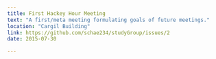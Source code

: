 ```yaml
---
title: First Hackey Hour Meeting
text: "A first/meta meeting formulating goals of future meetings."
location: "Cargil Building"
link: https://github.com/schae234/studyGroup/issues/2
date: 2015-07-30

---
```

